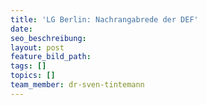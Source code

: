 ```yaml
---
title: 'LG Berlin: Nachrangabrede der DEF'
date:
seo_beschreibung:
layout: post
feature_bild_path:
tags: []
topics: []
team_member: dr-sven-tintemann
---
```

